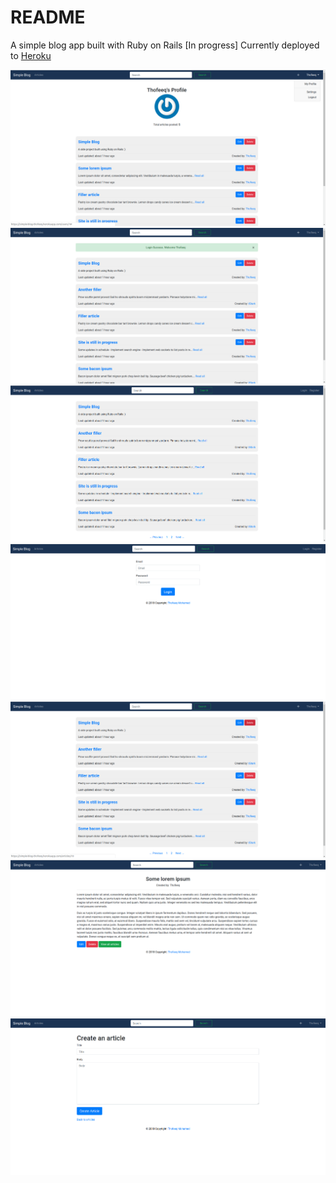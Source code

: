 # README

A simple blog app built with Ruby on Rails [In progress]
Currently deployed to  [Heroku](https://www.google.com)

![Simple Blog](https://github.com/Thofeeq/SimpleBlog/blob/master/demo_images/image1.png?raw=true)
![Simple Blog](https://github.com/Thofeeq/SimpleBlog/blob/master/demo_images/image2.png?raw=true)
![Simple Blog](https://github.com/Thofeeq/SimpleBlog/blob/master/demo_images/image3.png?raw=true)
![Simple Blog](https://github.com/Thofeeq/SimpleBlog/blob/master/demo_images/image4.png?raw=true)
![Simple Blog](https://github.com/Thofeeq/SimpleBlog/blob/master/demo_images/image5.png?raw=true)
![Simple Blog](https://github.com/Thofeeq/SimpleBlog/blob/master/demo_images/image6.png?raw=true)
![Simple Blog](https://github.com/Thofeeq/SimpleBlog/blob/master/demo_images/image7.png?raw=true)

